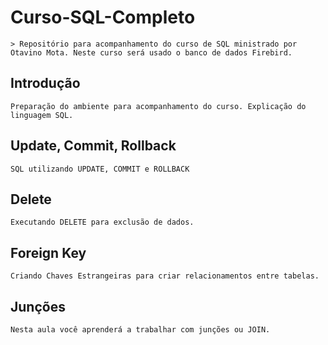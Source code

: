 # Curso-SQL-Completo

	> Repositório para acompanhamento do curso de SQL ministrado por Otavino Mota. Neste curso será usado o banco de dados Firebird.
	
## Introdução

	Preparação do ambiente para acompanhamento do curso. Explicação do linguagem SQL.
	
## Update, Commit, Rollback

	SQL utilizando UPDATE, COMMIT e ROLLBACK
	
## Delete

	Executando DELETE para exclusão de dados.
	
## Foreign Key

	Criando Chaves Estrangeiras para criar relacionamentos entre tabelas.
	
## Junções

	Nesta aula você aprenderá a trabalhar com junções ou JOIN.